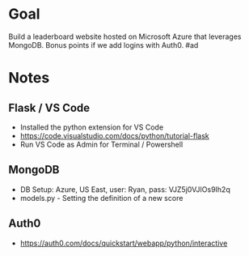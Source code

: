 # Goal
Build a leaderboard website hosted on Microsoft Azure that leverages MongoDB. Bonus points if we add logins with Auth0. #ad

# Notes

## Flask / VS Code
- Installed the python extension for VS Code
- https://code.visualstudio.com/docs/python/tutorial-flask
- Run VS Code as Admin for Terminal / Powershell

## MongoDB 
- DB Setup: Azure, US East, user: Ryan, pass: VJZ5j0VJIOs9Ih2q
- models.py - Setting the definition of a new score

## Auth0
- https://auth0.com/docs/quickstart/webapp/python/interactive